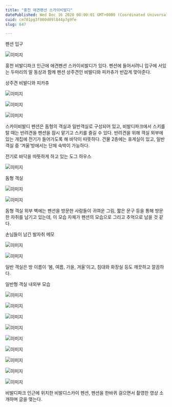 ```yaml
---
title: "홍천 애견펜션 스카이비발디"
datePublished: Wed Dec 16 2020 08:00:01 GMT+0000 (Coordinated Universal Time)
cuid: cm701pg3f000d09l844p7g9fe
slug: 647

---
```



펜션 입구

![이미지](https://cdn.hashnode.com/res/hashnode/image/upload/v1739251918765/2f7b5f1a-09ef-40d0-a846-6ab5915791fc.jpeg)

홍천 비발디파크 인근에 애견펜션 스카이비발디가 있다. 펜션에 들어서려니 입구에 서있는 두마리의 말 동상과 함께 펜션 상주견인 비발디와 피카츄가 반갑게 맞아준다.

상주견 비발디와 피카츄

![이미지](https://cdn.hashnode.com/res/hashnode/image/upload/v1739251920790/10614c8f-38c0-4a09-93ee-5fb483cc2e9c.jpeg)

![이미지](https://cdn.hashnode.com/res/hashnode/image/upload/v1739251922769/57513474-8e06-467e-a4ee-6c5872f90e4b.jpeg)

![이미지](https://cdn.hashnode.com/res/hashnode/image/upload/v1739251924856/a5a5b90a-2f2d-4337-8a51-0152016d414d.jpeg)

스카이비발디 펜션은 돔형의 객실과 일반객실로 구성되어 있고, 비발디파크에서 스키를 탈 때는 반려견을 펜션을 잠시 맡기고 스키를 즐길 수 있다. 반려견을 위해 객실 외부에 있는 개집에 전기가 들어가도록 해 바닥이 따뜻하다. 건물 2층에는 휴게실이 있고, 일반객실 중 ‘겨울’방에서는 단체 숙박이 가능하다.

전기로 바닥을 따뜻하게 하고 있는 도그 하우스

![이미지](https://cdn.hashnode.com/res/hashnode/image/upload/v1739251927022/050c3018-5142-4d2f-af91-3ce190b4f9f9.jpeg)

돔형 객실

![이미지](https://cdn.hashnode.com/res/hashnode/image/upload/v1739251928917/1b449aaf-1e28-4de3-b34d-92e64010e8d7.jpeg)

![이미지](https://cdn.hashnode.com/res/hashnode/image/upload/v1739251931010/7b05a47a-85ef-4169-bd03-ee8f19cdf94f.jpeg)

돔형 객실 외부 벽에는 펜션을 방문한 사람들이 귀여운 그림, 짧은 문구 등을 통해 방문한 자취를 남기고 있는데, 이 모습 자체가 펜션의 모습으로 그리고 추억으로 남을 것 같다.

손님들이 남긴 발자취 메모

![이미지](https://cdn.hashnode.com/res/hashnode/image/upload/v1739251932952/e0849d24-7e27-4846-aec9-7d60d4786594.jpeg)

![이미지](https://cdn.hashnode.com/res/hashnode/image/upload/v1739251935036/551456e6-afd4-4927-9e7e-74ced007f961.jpeg)

일반 객실은 방 이름이 ‘봄, 여름, 가을, 겨울’이고, 침대와 화장실 등도 깨끗하고 깔끔하다.

일반형 객실 내외부 모습

![이미지](https://cdn.hashnode.com/res/hashnode/image/upload/v1739251936754/c8751e52-ccad-423d-bbb7-eba73fafc390.jpeg)

![이미지](https://cdn.hashnode.com/res/hashnode/image/upload/v1739251938679/6f7e503b-4c6e-4d2c-9005-552be6a9169a.jpeg)

![이미지](https://cdn.hashnode.com/res/hashnode/image/upload/v1739251940539/1f4e49e8-ab83-4f51-b1b4-4b182c088274.jpeg)

![이미지](https://cdn.hashnode.com/res/hashnode/image/upload/v1739251942411/4b69c78b-d97a-49b7-b15e-4ad90e41b87c.jpeg)

![이미지](https://cdn.hashnode.com/res/hashnode/image/upload/v1739251943930/79b69f9e-c292-45bd-a10c-95e9aa151cfb.jpeg)

![이미지](https://cdn.hashnode.com/res/hashnode/image/upload/v1739251945668/9cfd0d01-e892-4f2b-8600-825761f7a619.jpeg)

![이미지](https://cdn.hashnode.com/res/hashnode/image/upload/v1739251947924/b4905358-912b-4403-aaa8-04b3e33e77bb.jpeg)

![이미지](https://cdn.hashnode.com/res/hashnode/image/upload/v1739251949802/39e1e987-3b7b-4ba6-bd7d-8cd3854181b3.jpeg)

![이미지](https://cdn.hashnode.com/res/hashnode/image/upload/v1739251951687/726db692-e098-4481-9328-a5b1d787015c.jpeg)

비발디파크 인근에 위치한 비발디스카이 펜션, 펜션을 한바퀴 걸으면서 촬영한 영상 소개하며 글을 맺는다.